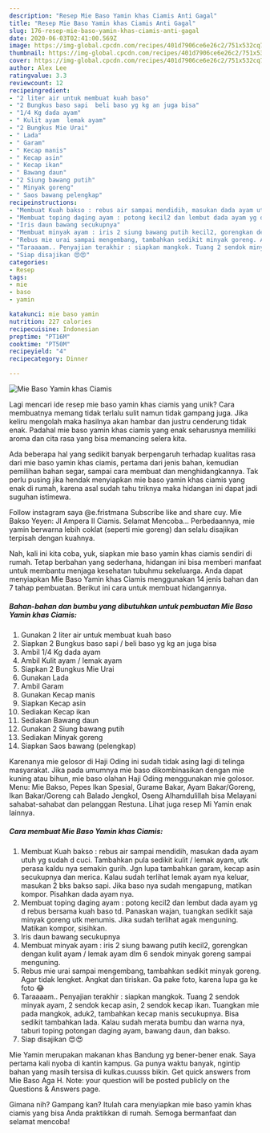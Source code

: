 ```yaml
---
description: "Resep Mie Baso Yamin khas Ciamis Anti Gagal"
title: "Resep Mie Baso Yamin khas Ciamis Anti Gagal"
slug: 176-resep-mie-baso-yamin-khas-ciamis-anti-gagal
date: 2020-06-03T02:41:00.569Z
image: https://img-global.cpcdn.com/recipes/401d7906ce6e26c2/751x532cq70/mie-baso-yamin-khas-ciamis-foto-resep-utama.jpg
thumbnail: https://img-global.cpcdn.com/recipes/401d7906ce6e26c2/751x532cq70/mie-baso-yamin-khas-ciamis-foto-resep-utama.jpg
cover: https://img-global.cpcdn.com/recipes/401d7906ce6e26c2/751x532cq70/mie-baso-yamin-khas-ciamis-foto-resep-utama.jpg
author: Alex Lee
ratingvalue: 3.3
reviewcount: 12
recipeingredient:
- "2 liter air untuk membuat kuah baso"
- "2 Bungkus baso sapi  beli baso yg kg an juga bisa"
- "1/4 Kg dada ayam"
- " Kulit ayam  lemak ayam"
- "2 Bungkus Mie Urai"
- " Lada"
- " Garam"
- " Kecap manis"
- " Kecap asin"
- " Kecap ikan"
- " Bawang daun"
- "2 Siung bawang putih"
- " Minyak goreng"
- " Saos bawang pelengkap"
recipeinstructions:
- "Membuat Kuah bakso : rebus air sampai mendidih, masukan dada ayam utuh yg sudah d cuci. Tambahkan pula sedikit kulit / lemak ayam, utk perasa kaldu nya semakin gurih. Jgn lupa tambahkan garam, kecap asin secukupnya dan merica. Kalau sudah terlihat lemak ayam nya keluar, masukan 2 bks bakso sapi. Jika baso nya sudah mengapung, matikan kompor. Pisahkan dada ayam nya."
- "Membuat toping daging ayam : potong kecil2 dan lembut dada ayam yg d rebus bersama kuah baso td. Panaskan wajan, tuangkan sedikit saja minyak goreng utk menumis. Jika sudah terlihat agak menguning. Matikan kompor, sisihkan."
- "Iris daun bawang secukupnya"
- "Membuat minyak ayam : iris 2 siung bawang putih kecil2, gorengkan dengan kulit ayam / lemak ayam dlm 6 sendok minyak goreng sampai menguning."
- "Rebus mie urai sampai mengembang, tambahkan sedikit minyak goreng. Agar tidak lengket. Angkat dan tiriskan. Ga pake foto, karena lupa ga ke foto 😂"
- "Taraaaam.. Penyajian terakhir : siapkan mangkok. Tuang 2 sendok minyak ayam, 2 sendok kecap asin, 2 sendok kecap ikan. Tuangkan mie pada mangkok, aduk2, tambahkan kecap manis secukupnya. Bisa sedikit tambahkan lada. Kalau sudah merata bumbu dan warna nya, taburi toping potongan daging ayam, bawang daun, dan bakso."
- "Siap disajikan 😍😍"
categories:
- Resep
tags:
- mie
- baso
- yamin

katakunci: mie baso yamin 
nutrition: 227 calories
recipecuisine: Indonesian
preptime: "PT16M"
cooktime: "PT50M"
recipeyield: "4"
recipecategory: Dinner

---
```



![Mie Baso Yamin khas Ciamis](https://img-global.cpcdn.com/recipes/401d7906ce6e26c2/751x532cq70/mie-baso-yamin-khas-ciamis-foto-resep-utama.jpg)

Lagi mencari ide resep mie baso yamin khas ciamis yang unik? Cara membuatnya memang tidak terlalu sulit namun tidak gampang juga. Jika keliru mengolah maka hasilnya akan hambar dan justru cenderung tidak enak. Padahal mie baso yamin khas ciamis yang enak seharusnya memiliki aroma dan cita rasa yang bisa memancing selera kita.

Ada beberapa hal yang sedikit banyak berpengaruh terhadap kualitas rasa dari mie baso yamin khas ciamis, pertama dari jenis bahan, kemudian pemilihan bahan segar, sampai cara membuat dan menghidangkannya. Tak perlu pusing jika hendak menyiapkan mie baso yamin khas ciamis yang enak di rumah, karena asal sudah tahu triknya maka hidangan ini dapat jadi suguhan istimewa.

Follow instagram saya @e.fristmana Subscribe like and share cuy. Mie Bakso Yeyen: Jl Ampera II Ciamis. Selamat Mencoba… Perbedaannya, mie yamin berwarna lebih coklat (seperti mie goreng) dan selalu disajikan terpisah dengan kuahnya.


Nah, kali ini kita coba, yuk, siapkan mie baso yamin khas ciamis sendiri di rumah. Tetap berbahan yang sederhana, hidangan ini bisa memberi manfaat untuk membantu menjaga kesehatan tubuhmu sekeluarga. Anda dapat menyiapkan Mie Baso Yamin khas Ciamis menggunakan 14 jenis bahan dan 7 tahap pembuatan. Berikut ini cara untuk membuat hidangannya.

<!--inarticleads1-->

##### Bahan-bahan dan bumbu yang dibutuhkan untuk pembuatan Mie Baso Yamin khas Ciamis:

1. Gunakan 2 liter air untuk membuat kuah baso
1. Siapkan 2 Bungkus baso sapi / beli baso yg kg an juga bisa
1. Ambil 1/4 Kg dada ayam
1. Ambil  Kulit ayam / lemak ayam
1. Siapkan 2 Bungkus Mie Urai
1. Gunakan  Lada
1. Ambil  Garam
1. Gunakan  Kecap manis
1. Siapkan  Kecap asin
1. Sediakan  Kecap ikan
1. Sediakan  Bawang daun
1. Gunakan 2 Siung bawang putih
1. Sediakan  Minyak goreng
1. Siapkan  Saos bawang (pelengkap)


Karenanya mie gelosor di Haji Oding ini sudah tidak asing lagi di telinga masyarakat. Jika pada umumnya mie baso dikombinasikan dengan mie kuning atau bihun, mie baso olahan Haji Oding menggunakan mie golosor. Menu: Mie Bakso, Pepes Ikan Spesial, Gurame Bakar, Ayam Bakar/Goreng, Ikan Bakar/Goreng cah Balado Jengkol, Oseng Alhamdulillah bisa Melayani sahabat-sahabat dan pelanggan Restuna. Lihat juga resep Mi Yamin enak lainnya. 

<!--inarticleads2-->

##### Cara membuat Mie Baso Yamin khas Ciamis:

1. Membuat Kuah bakso : rebus air sampai mendidih, masukan dada ayam utuh yg sudah d cuci. Tambahkan pula sedikit kulit / lemak ayam, utk perasa kaldu nya semakin gurih. Jgn lupa tambahkan garam, kecap asin secukupnya dan merica. Kalau sudah terlihat lemak ayam nya keluar, masukan 2 bks bakso sapi. Jika baso nya sudah mengapung, matikan kompor. Pisahkan dada ayam nya.
1. Membuat toping daging ayam : potong kecil2 dan lembut dada ayam yg d rebus bersama kuah baso td. Panaskan wajan, tuangkan sedikit saja minyak goreng utk menumis. Jika sudah terlihat agak menguning. Matikan kompor, sisihkan.
1. Iris daun bawang secukupnya
1. Membuat minyak ayam : iris 2 siung bawang putih kecil2, gorengkan dengan kulit ayam / lemak ayam dlm 6 sendok minyak goreng sampai menguning.
1. Rebus mie urai sampai mengembang, tambahkan sedikit minyak goreng. Agar tidak lengket. Angkat dan tiriskan. Ga pake foto, karena lupa ga ke foto 😂
1. Taraaaam.. Penyajian terakhir : siapkan mangkok. Tuang 2 sendok minyak ayam, 2 sendok kecap asin, 2 sendok kecap ikan. Tuangkan mie pada mangkok, aduk2, tambahkan kecap manis secukupnya. Bisa sedikit tambahkan lada. Kalau sudah merata bumbu dan warna nya, taburi toping potongan daging ayam, bawang daun, dan bakso.
1. Siap disajikan 😍😍


Mie Yamin merupakan makanan khas Bandung yg bener-bener enak. Saya pertama kali nyoba di kantin kampus. Ga punya waktu banyak, ngintip bahan yang masih tersisa di kulkas.cuusss bikin. Get quick answers from Mie Baso Aga H. Note: your question will be posted publicly on the Questions &amp; Answers page. 

Gimana nih? Gampang kan? Itulah cara menyiapkan mie baso yamin khas ciamis yang bisa Anda praktikkan di rumah. Semoga bermanfaat dan selamat mencoba!
